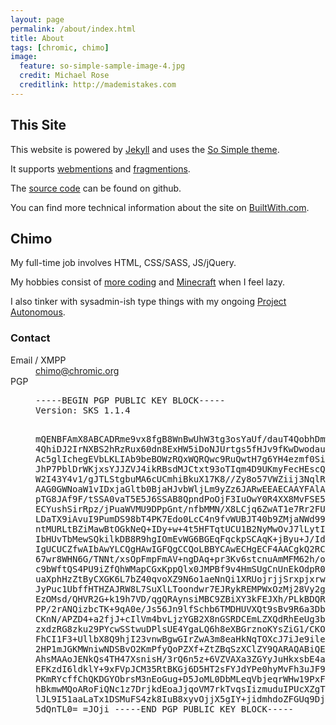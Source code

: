 ```yaml
---
layout: page
permalink: /about/index.html
title: About
tags: [chromic, chimo]
image:
  feature: so-simple-sample-image-4.jpg
  credit: Michael Rose
  creditlink: http://mademistakes.com
---
```


## This Site

This website is powered by [Jekyll](http://jekyllrb.com) and uses the [So Simple theme](https://github.com/mmistakes/so-simple-theme).

It supports [webmentions](http://indiewebcamp.com/webmention) and [fragmentions](http://indiewebcamp.com/fragmention).

The [source code](https://github.com/chimo/chromic.org) can be found on github.

You can find more technical information about the site on [BuiltWith.com](http://builtwith.com/chromic.org).

## Chimo

My full-time job involves HTML, CSS/SASS, JS/jQuery.

My hobbies consist of [more coding](http://code.chromic.org) and [Minecraft](http://minecraft.com) when I feel lazy.

I also tinker with sysadmin-ish type things with my ongoing [Project Autonomous](/blog/project-autonomous#cont).

### Contact

<dl>
  <dt>Email / XMPP</dt>
  <dd><a href="mailto:chimo@chromic.org">chimo@chromic.org</a></dd>
  <dt>PGP</dt>
  <dd><pre>-----BEGIN PGP PUBLIC KEY BLOCK-----
Version: SKS 1.1.4

mQENBFAmX8ABCADRme9vx8fgB8WnBwUhW3tg3osYaUf/dauT4QobhDmwReS/I1bWC0bKDZZ7
4QhiDJ2IrNXBS2hRzRux60dn8ExHW5iDoNJUrtgs5fHJv9fKwDwodauUhQ6nzs/KLxv8LLoC
Ac5glIchegEVbLKLIAb9beBOWzRQxWQRQwc9RuQwtH7g6YH4ezmf0Si87T53CrxCZpyCfUKl
JhP7PblDrWKjxsYJJZVJ4ikRBsdMJCtxt93oTIqm4D9UKmyFecHEscQrAUv7DF5QhZ1SxLEN
W2I43Y4v1/gJTLStgbuMA6cUCmhiBkuX17K8//Zy8o57VWZiij3NqlRfg7db4pITnYVdABEB
AAG0GWNoaW1vIDxjaGltb0BjaHJvbWljLm9yZz6JARwEEAECAAYFAlA6rY0ACgkQsiMQfTe/
pTG8JAf9F/tSSA0vaT5E5J6SSAB8QpndPoOjF3IuOwY0R4XX8MvFSE5Arf5f3Klu3f54I8HA
ECYushSirRpz/jPuaWVMU9DPpGnt/nfbMMN/X8LCjq6ZwAT1e7Rr2FUEiDH64eFdmls3j5AE
LDaTX9iAvuI9PumDS98bT4PK7Edo0LcC4n9fvWUBJT40b9ZMjaNWd99jnGNar2Ct41evN4ec
ntMURLtBZiMawBtOGkNeQ+IDy+w+4t5HFTqtUCU1B2NyMwOvJ7lLytIhKX5zM68Pa0WwUm6H
IbHUvTbMewSQkilkDB8R9hgIOmEvWG6BGEqFqckpSCAqK+jByu+J/IdS71i2BYkBOAQTAQIA
IgUCUCZfwAIbAwYLCQgHAwIGFQgCCQoLBBYCAwECHgECF4AACgkQ2RCzhMfjtezXoAf8CJF9
67wr8WHN6G/TNNt/xsOpFmpFmAV+ngDAq+pr3Kv6stcnuAmMFM62h/opCFKoA91YfzXYFA+V
c9bWftQS4PU9iZfQhWMapCGxKppQlx0JMPBf9v4HmSUgCnUnEkOdpR08x/+0eDuWutbZ1d2Y
uaXphHzZtByCXGK6L7bZ40qvoXZ9N6o1aeNnQi1XRUojrjjSrxpjxrwoedsYVwIiNYwzf+2k
JyPuc1UbffHTHZAJRW8L7SuXlLToondwr7EJRykREMPWxOzMj28Vy2geZxoMvHF9+73Vw5KW
EzOMsd/QHVR2G+k19h7VD/qgQRAynsiMBC9ZBiXY3kFEJXh/PLkBDQRQJl/AAQgAsd+fTXyT
PP/2rANQizbcTK+9qA0e/Js56Jn9lfSchb6TMDHUVXQt9sBv9R6a3DbPxLHix2pevtMWzS4M
CKnN/APZD4+a2fjJ+cIlVm4bvLjzYGB2X8nGSRDCEmLZXQdRhEeUg3bcCZTF1kVmzstugBm+
zxdzRG8zku29PYcwSStwuDPlsUE4YgaLQ6h8eXBGrznoKYsZiG1/CKOq8om0ERDKYqdk+4K2
FhCI1F3+UllbX8Q9hjI23vnwBgwGIrZwA3m8eaHkNqTOXcJ7iJe9ilea1QTUNrZlTTyYzvHw
2HP1mJGKMWniwNDSBvO2KmPfyQoPZXf+ZtZBqSzXClZY9QARAQABiQEfBBgBAgAJBQJQJl/A
AhsMAAoJENkQs4TH47XsnisH/3rQ6n5z+6VZVAXa3ZGYyJuHkxsbE4az8AM/rnMQgEC63pXd
EFKzdI6ldklY+9xFVpJCM35RtBKGj6D5HT2sFYJdYPe0hyMvFh3uJF91235zgVaIO5d3IbIx
PKmRYcffChQKDGYObrsM3nEoGug+D5JoML0DbMLeqVbjeqrWHw19PxFMIlWCtkw62qfYJRdV
hBkmwMQoARoFiQNc1z7DrjkdEoaJjqoVM7rkTvqsIizmuduIPUcXZgTedOLrS5olV6ql2mi6
lJL9I51aaLaTx1DSMuFS4zk8IuB8xyvOjjX5gIY+jidmhdoZFGUq9Djj5bMtESHr9i4Poq+S
5dQnTL0=
=JOji
-----END PGP PUBLIC KEY BLOCK-----</pre></dd>
</dl>

